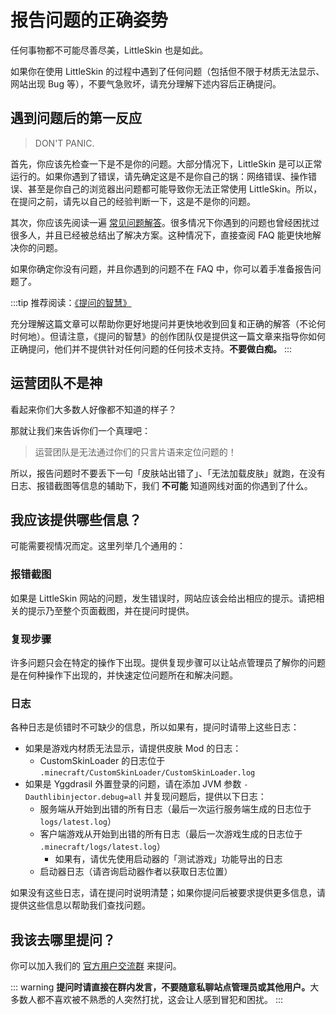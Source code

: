 # 报告问题的正确姿势

任何事物都不可能尽善尽美，LittleSkin 也是如此。

如果你在使用 LittleSkin 的过程中遇到了任何问题（包括但不限于材质无法显示、网站出现 Bug 等），不要气急败坏，请充分理解下述内容后正确提问。

## 遇到问题后的第一反应

> DON'T PANIC.

首先，你应该先检查一下是不是你的问题。大部分情况下，LittleSkin 是可以正常运行的。如果你遇到了错误，请先确定这是不是你自己的锅：网络错误、操作错误、甚至是你自己的浏览器出问题都可能导致你无法正常使用 LittleSkin。所以，在提问之前，请先以自己的经验判断一下，这是不是你的问题。

其次，你应该先阅读一遍 [常见问题解答](/faq.html)。很多情况下你遇到的问题也曾经困扰过很多人，并且已经被总结出了解决方案。这种情况下，直接查阅 FAQ 能更快地解决你的问题。

如果你确定你没有问题，并且你遇到的问题不在 FAQ 中，你可以着手准备报告问题了。

:::tip 推荐阅读：<a href="https://github.com/ryanhanwu/How-To-Ask-Questions-The-Smart-Way/blob/master/README-zh_CN.md" target="_blank">《提问的智慧》</a>

充分理解这篇文章可以帮助你更好地提问并更快地收到回复和正确的解答（不论何时何地）。但请注意，《提问的智慧》的创作团队仅是提供这一篇文章来指导你如何正确提问，他们并不提供针对任何问题的任何技术支持。**不要做白痴。**
:::

## 运营团队不是神

看起来你们大多数人好像都不知道的样子？

那就让我们来告诉你们一个真理吧：

> 运营团队是无法通过你们的只言片语来定位问题的！

所以，报告问题时不要丢下一句「皮肤站出错了」、「无法加载皮肤」就跑，在没有日志、报错截图等信息的辅助下，我们 **不可能** 知道网线对面的你遇到了什么。

## 我应该提供哪些信息？

可能需要视情况而定。这里列举几个通用的：

### 报错截图

如果是 LittleSkin 网站的问题，发生错误时，网站应该会给出相应的提示。请把相关的提示乃至整个页面截图，并在提问时提供。

### 复现步骤

许多问题只会在特定的操作下出现。提供复现步骤可以让站点管理员了解你的问题是在何种操作下出现的，并快速定位问题所在和解决问题。

### 日志

各种日志是侦错时不可缺少的信息，所以如果有，提问时请带上这些日志：

- 如果是游戏内材质无法显示，请提供皮肤 Mod 的日志：
    - CustomSkinLoader 的日志位于 `.minecraft/CustomSkinLoader/CustomSkinLoader.log`
- 如果是 Yggdrasil 外置登录的问题，请在添加 JVM 参数 `-Dauthlibinjector.debug=all` 并复现问题后，提供以下日志：
    - 服务端从开始到出错的所有日志（最后一次运行服务端生成的日志位于 `logs/latest.log`）
    - 客户端游戏从开始到出错的所有日志（最后一次游戏生成的日志位于 `.minecraft/logs/latest.log`）
        - 如果有，请优先使用启动器的「测试游戏」功能导出的日志
    - 启动器日志（请咨询启动器作者以获取日志位置）

如果没有这些日志，请在提问时说明清楚；如果你提问后被要求提供更多信息，请提供这些信息以帮助我们查找问题。

## 我该去哪里提问？

你可以加入我们的 [官方用户交流群](/user-group.html) 来提问。

::: warning
<strong>提问时请直接在群内发言，不要随意私聊站点管理员或其他用户。</strong>大多数人都不喜欢被不熟悉的人突然打扰，这会让人感到冒犯和困扰。
:::
